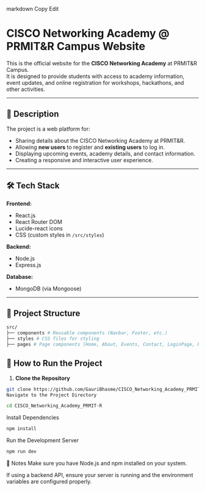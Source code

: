 
markdown
Copy
Edit
# CISCO Networking Academy @ PRMIT&R Campus Website

This is the official website for the **CISCO Networking Academy** at PRMIT&R Campus.  
It is designed to provide students with access to academy information, event updates, and online registration for workshops, hackathons, and other activities.

---

## 📖 Description

The project is a web platform for:
- Sharing details about the CISCO Networking Academy at PRMIT&R.
- Allowing **new users** to register and **existing users** to log in.
- Displaying upcoming events, academy details, and contact information.
- Creating a responsive and interactive user experience.

---

## 🛠 Tech Stack

**Frontend:**
- React.js
- React Router DOM
- Lucide-react icons
- CSS (custom styles in `/src/styles`)

**Backend:**
- Node.js
- Express.js

**Database:**
- MongoDB (via Mongoose)

---

## 📂 Project Structure
```bash
src/
├── components # Reusable components (Navbar, Footer, etc.)
├── styles # CSS files for styling
├── pages # Page components (Home, About, Events, Contact, LoginPage, RegisterPage, etc.)
```


## 🚀 How to Run the Project

1. **Clone the Repository**
```bash
git clone https://github.com/GauriBhasme/CISCO_Networking_Academy_PRMIT-R.git
Navigate to the Project Directory
```

```bash
cd CISCO_Networking_Academy_PRMIT-R
```

Install Dependencies
```bash
npm install
```

Run the Development Server
```bash
npm run dev
```
📌 Notes
Make sure you have Node.js and npm installed on your system.

If using a backend API, ensure your server is running and the environment variables are configured properly.